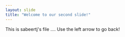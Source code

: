 ```yaml
---
layout: slide
title: "Welcome to our second slide!"
---
```

This is sabeertj's file ....
Use the left arrow to go back!
